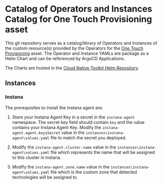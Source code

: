 # Catalog of Operators and Instances Catalog for One Touch Provisioning asset

This git repository serves as a catalog/library of Operators and Instances of the custom resource(s) provided by the Operators for the [One Touch Provisioning](https://github.com/one-touch-provisioning/otp-gitops) asset.  The Operator and Instance YAMLs are package as a Helm Chart and can be referenced by ArgoCD Applications.

The Charts are hosted in the [Cloud Native Toolkit Helm Repository](https://github.com/cloud-native-toolkit/toolkit-charts).

## Instances

### Instana

The prerequisites to install the Instana agent are:  

1. Store your Instana Agent Key in a secret in the `instana-agent` namespace. The secret key field should contain `key` and the value contains your Instana Agent Key. Modify the `instana-agent.agent.keysSecret` value in the `instances\instana-agent\values.yaml` file to match the secret you deployed. 

2. Modify the `instana-agent.cluster.name` value in the `instances\instana-agent\values.yaml` file which represents the name that will be assigned to this cluster in Instana.

3. Modify the `instana-agent.zone.name` value in the `instances\instana-agent\values.yaml` file which is the custom zone that detected technologies will be assigned to.
